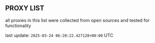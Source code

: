 ## PROXY LIST

all proxies in this list were collected from open sources and tested for functionality

last update: `2025-03-24 06:20:22.427128+00:00` UTC